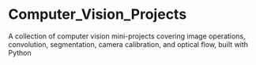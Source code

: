 # Computer_Vision_Projects
A collection of computer vision mini-projects covering image operations, convolution, segmentation, camera calibration, and optical flow, built with Python 
